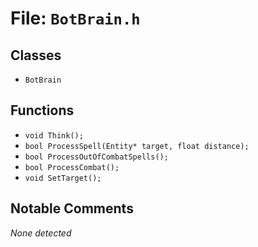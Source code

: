 # File: `BotBrain.h`

## Classes

- `BotBrain`

## Functions

- `void Think();`
- `bool ProcessSpell(Entity* target, float distance);`
- `bool ProcessOutOfCombatSpells();`
- `bool ProcessCombat();`
- `void SetTarget();`

## Notable Comments

_None detected_
